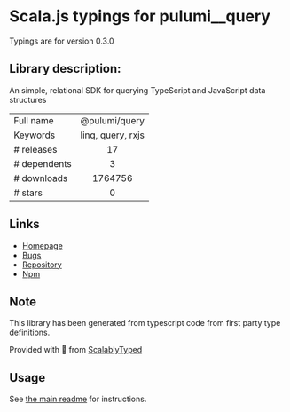 
# Scala.js typings for pulumi__query

Typings are for version 0.3.0

## Library description:
An simple, relational SDK for querying TypeScript and JavaScript data structures

|                    |                 |
| ------------------ | :-------------: |
| Full name          | @pulumi/query |
| Keywords           | linq, query, rxjs |
| # releases         | 17 |
| # dependents       | 3 |
| # downloads        | 1764756 |
| # stars            | 0 |

## Links
- [Homepage](https://pulumi.io)
- [Bugs](https://github.com/pulumi/pulumi-query/issues)
- [Repository](https://github.com/pulumi/pulumi-query)
- [Npm](https://www.npmjs.com/package/%40pulumi%2Fquery)
    


## Note
This library has been generated from typescript code from first party type definitions.

Provided with :purple_heart: from [ScalablyTyped](https://github.com/oyvindberg/ScalablyTyped)

## Usage
See [the main readme](../../readme.md) for instructions.


